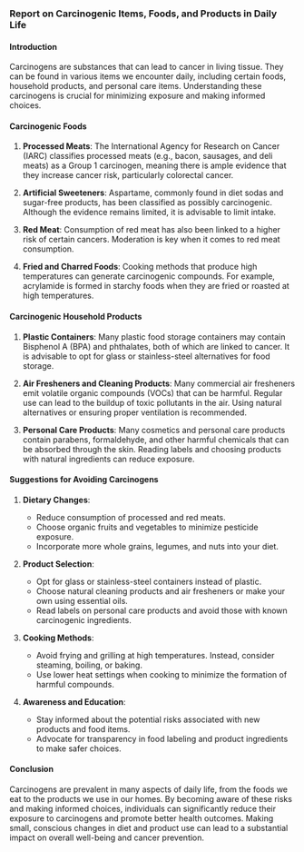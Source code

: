 ### Report on Carcinogenic Items, Foods, and Products in Daily Life

#### Introduction  
Carcinogens are substances that can lead to cancer in living tissue. They can be found in various items we encounter daily, including certain foods, household products, and personal care items. Understanding these carcinogens is crucial for minimizing exposure and making informed choices.

#### Carcinogenic Foods  
1. **Processed Meats**: The International Agency for Research on Cancer (IARC) classifies processed meats (e.g., bacon, sausages, and deli meats) as a Group 1 carcinogen, meaning there is ample evidence that they increase cancer risk, particularly colorectal cancer.  
   
2. **Artificial Sweeteners**: Aspartame, commonly found in diet sodas and sugar-free products, has been classified as possibly carcinogenic. Although the evidence remains limited, it is advisable to limit intake.  
   
3. **Red Meat**: Consumption of red meat has also been linked to a higher risk of certain cancers. Moderation is key when it comes to red meat consumption.  
   
4. **Fried and Charred Foods**: Cooking methods that produce high temperatures can generate carcinogenic compounds. For example, acrylamide is formed in starchy foods when they are fried or roasted at high temperatures.

#### Carcinogenic Household Products  
1. **Plastic Containers**: Many plastic food storage containers may contain Bisphenol A (BPA) and phthalates, both of which are linked to cancer. It is advisable to opt for glass or stainless-steel alternatives for food storage.

2. **Air Fresheners and Cleaning Products**: Many commercial air fresheners emit volatile organic compounds (VOCs) that can be harmful. Regular use can lead to the buildup of toxic pollutants in the air. Using natural alternatives or ensuring proper ventilation is recommended.

3. **Personal Care Products**: Many cosmetics and personal care products contain parabens, formaldehyde, and other harmful chemicals that can be absorbed through the skin. Reading labels and choosing products with natural ingredients can reduce exposure.

#### Suggestions for Avoiding Carcinogens  
1. **Dietary Changes**:  
   - Reduce consumption of processed and red meats.  
   - Choose organic fruits and vegetables to minimize pesticide exposure.  
   - Incorporate more whole grains, legumes, and nuts into your diet.

2. **Product Selection**:  
   - Opt for glass or stainless-steel containers instead of plastic.  
   - Choose natural cleaning products and air fresheners or make your own using essential oils.  
   - Read labels on personal care products and avoid those with known carcinogenic ingredients.

3. **Cooking Methods**:  
   - Avoid frying and grilling at high temperatures. Instead, consider steaming, boiling, or baking.  
   - Use lower heat settings when cooking to minimize the formation of harmful compounds.

4. **Awareness and Education**:  
   - Stay informed about the potential risks associated with new products and food items.  
   - Advocate for transparency in food labeling and product ingredients to make safer choices.

#### Conclusion  
Carcinogens are prevalent in many aspects of daily life, from the foods we eat to the products we use in our homes. By becoming aware of these risks and making informed choices, individuals can significantly reduce their exposure to carcinogens and promote better health outcomes. Making small, conscious changes in diet and product use can lead to a substantial impact on overall well-being and cancer prevention.